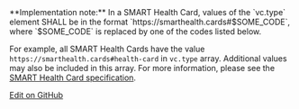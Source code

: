 <div class="alert alert-success" role="alert" markdown="1">
**Implementation note:** In a SMART Health Card, values of the `vc.type` element SHALL be in the format `https://smarthealth.cards#$SOME_CODE`, where `$SOME_CODE` is replaced by one of the codes listed below.

For example, all SMART Health Cards have the value `https://smarthealth.cards#health-card` in `vc.type` array. Additional values may also be included in this array. For more information, please see the [SMART Health Card specification](https://spec.smarthealth.cards/#health-cards-are-encoded-as-compact-serialization-json-web-signatures-jws).
</div>

<a href="https://github.com/dvci/shc-terminology/blob/main/input/fsh/health-card.fsh" class="btn btn-primary btn-lg">Edit on GitHub</a>

